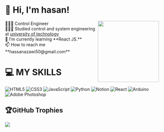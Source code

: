 # 👋 Hi, I'm hasan!
<img align='right' src='https://user-images.githubusercontent.com/5713670/87202985-820dcb80-c2b6-11ea-9f56-7ec461c497c3.gif' width='200"'>
👩🏻‍💻 Control Engineer<br/>
👩🏻‍🎓 Studied control and system engineering at <a href="https://cse.uotechnology.edu.iq/index.php/"target="_blank">university of technology</a><br/>
🌱 I’m currently learning **React JS.**<br/>
 📫 How to reach me **hassanazawi50@gmail.com**


# 💻 MY SKILLS
![HTML5](https://img.shields.io/badge/html5-%23E34F26.svg?style=for-the-badge&logo=html5&logoColor=white)
![CSS3](https://img.shields.io/badge/css3-%231572B6.svg?style=for-the-badge&logo=css3&logoColor=white)
![JavaScript](https://img.shields.io/badge/javascript-%23323330.svg?style=for-the-badge&logo=javascript&logoColor=%23F7DF1E)
![Python](https://img.shields.io/badge/python-3670A0?style=for-the-badge&logo=python&logoColor=ffdd54)
![Notion](https://img.shields.io/badge/Notion-%23000000.svg?style=for-the-badge&logo=notion&logoColor=white)
![React](https://img.shields.io/badge/react-%2320232a.svg?style=for-the-badge&logo=react&logoColor=%2361DAFB)
![Arduino](https://img.shields.io/badge/-Arduino-00979D?style=for-the-badge&logo=Arduino&logoColor=white) ![Adobe Photoshop](https://img.shields.io/badge/adobephotoshop-%2331A8FF.svg?style=for-the-badge&logo=adobephotoshop&logoColor=white)




## 🏆GitHub Trophies
![](https://github-trophies.vercel.app/?username=Hasan580&theme=gitdimmed&no-frame=false&no-bg=false&margin-w=4)
